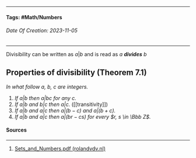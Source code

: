 __________________________________________________________________________
#### **Tags:** #Math/Numbers
###### *Date Of Creation: 2023-11-05*
__________________________________________________________________________

Divisibility can be written as $a|b$ and is read as *a **divides** b*
## Properties of divisibility (Theorem 7.1)
*In what follow a, b, c are integers.*
1. *If $a|b$ then $a|bc$ for any c.*
2. *If $a|b$ and $b|c$ then $a|c$.* ([[transitivity]])
3. *If $a|b$ and $a|c$ then $a|(b -c)$ and $a|(b+c)$.*
4. *If $a|b$ and $a|c$ then $a|(br -cs)$ for every $r, s \in \Bbb Z$.*
#### Sources
__________________________________________________________________________
1. [Sets_and_Numbers.pdf (rolandvdv.nl)](https://www.rolandvdv.nl/Sets_and_Numbers.pdf)